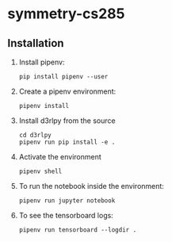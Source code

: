 # symmetry-cs285

## Installation
1. Install pipenv:
   ```
   pip install pipenv --user
   ```
2. Create a pipenv environment:
   ```
   pipenv install
   ```
3. Install d3rlpy from the source
   ```
   cd d3rlpy
   pipenv run pip install -e .
   ```
4. Activate the environment
   ```
   pipenv shell
   ```
5. To run the notebook inside the environment:
   ```
   pipenv run jupyter notebook
   ```
6. To see the tensorboard logs:
   ```
   pipenv run tensorboard --logdir .
   ```
